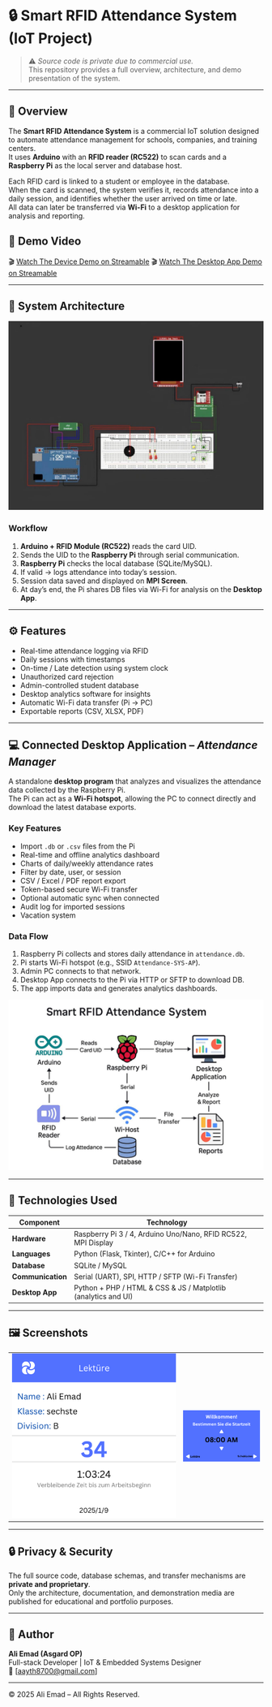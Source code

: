 # 🔒 Smart RFID Attendance System (IoT Project)

> ⚠️ *Source code is private due to commercial use.*  
> This repository provides a full overview, architecture, and demo presentation of the system.

---

## 📖 Overview
The **Smart RFID Attendance System** is a commercial IoT solution designed to automate attendance management for schools, companies, and training centers.  
It uses **Arduino** with an **RFID reader (RC522)** to scan cards and a **Raspberry Pi** as the local server and database host.

Each RFID card is linked to a student or employee in the database.  
When the card is scanned, the system verifies it, records attendance into a daily session, and identifies whether the user arrived on time or late.  
All data can later be transferred via **Wi-Fi** to a desktop application for analysis and reporting.

## 🎥 Demo Video
🎬 [Watch The Device Demo on Streamable](https://streamable.com/vleoxc)
🎬 [Watch The Desktop App Demo on Streamable](https://streamable.com/4embt4)


---

## 🧩 System Architecture
![Architecture Diagram](screenshots/photo_2_2025-10-31_11-58-35.jpg)

### Workflow
1. **Arduino + RFID Module (RC522)** reads the card UID.  
2. Sends the UID to the **Raspberry Pi** through serial communication.  
3. **Raspberry Pi** checks the local database (SQLite/MySQL).  
4. If valid → logs attendance into today’s session.  
5. Session data saved and displayed on **MPI Screen**.  
6. At day’s end, the Pi shares DB files via Wi-Fi for analysis on the **Desktop App**.

---

## ⚙️ Features
- Real-time attendance logging via RFID  
- Daily sessions with timestamps  
- On-time / Late detection using system clock  
- Unauthorized card rejection  
- Admin-controlled student database  
- Desktop analytics software for insights  
- Automatic Wi-Fi data transfer (Pi → PC)  
- Exportable reports (CSV, XLSX, PDF)

---

## 💻 Connected Desktop Application – *Attendance Manager*
A standalone **desktop program** that analyzes and visualizes the attendance data collected by the Raspberry Pi.  
The Pi can act as a **Wi-Fi hotspot**, allowing the PC to connect directly and download the latest database exports.

### Key Features
- Import `.db` or `.csv` files from the Pi  
- Real-time and offline analytics dashboard  
- Charts of daily/weekly attendance rates  
- Filter by date, user, or session  
- CSV / Excel / PDF report export  
- Token-based secure Wi-Fi transfer  
- Optional automatic sync when connected  
- Audit log for imported sessions
- Vacation system

### Data Flow
1. Raspberry Pi collects and stores daily attendance in `attendance.db`.  
2. Pi starts Wi-Fi hotspot (e.g., SSID `Attendance-SYS-AP`).  
3. Admin PC connects to that network.  
4. Desktop App connects to the Pi via HTTP or SFTP to download DB.  
5. The app imports data and generates analytics dashboards.

![Architecture Diagram](screenshots/photo_3_2025-10-31_11-58-35.jpg)


---

## 🧠 Technologies Used
| Component | Technology |
|------------|-------------|
| **Hardware** | Raspberry Pi 3 / 4, Arduino Uno/Nano, RFID RC522, MPI Display |
| **Languages** | Python (Flask, Tkinter), C/C++ for Arduino |
| **Database** | SQLite / MySQL |
| **Communication** | Serial (UART), SPI, HTTP / SFTP (Wi-Fi Transfer) |
| **Desktop App** | Python + PHP / HTML & CSS & JS / Matplotlib (analytics and UI) |

---

## 🖼️ Screenshots
| | |
|--|--|
| ![Read RFID Interface](screenshots/read-interface.png) | ![Main Interface](screenshots/main-interface.png) |

---

## 🔒 Privacy & Security
The full source code, database schemas, and transfer mechanisms are **private and proprietary**.  
Only the architecture, documentation, and demonstration media are published for educational and portfolio purposes.

---

## 👤 Author
**Ali Emad (Asgard OP)**  
Full-stack Developer | IoT & Embedded Systems Designer  
📧 [aayth8700@gmail.com] 

---

© 2025 Ali Emad – All Rights Reserved.
